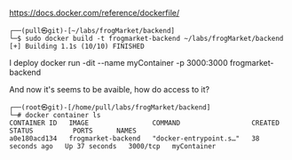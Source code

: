 https://docs.docker.com/reference/dockerfile/

```
┌──(pull㉿git)-[~/labs/frogMarket/backend]
└─$ sudo docker build -t frogmarket-backend ~/labs/frogMarket/backend
[+] Building 1.1s (10/10) FINISHED  
```
I deploy
docker run -dit --name myContainer -p 3000:3000 frogmarket-backend 

And now it's seems to be avaible, how do access to it?
```
┌──(root㉿git)-[/home/pull/labs/frogMarket/backend]
└─# docker container ls    
CONTAINER ID   IMAGE                COMMAND                  CREATED          STATUS          PORTS      NAMES
a0e180acd134   frogmarket-backend   "docker-entrypoint.s…"   38 seconds ago   Up 37 seconds   3000/tcp   myContainer
```